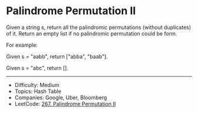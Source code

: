 # Palindrome Permutation II

Given a string s, return all the palindromic permutations (without duplicates) of it. Return an empty list if no palindromic permutation could be form.

For example:

Given s = "aabb", return ["abba", "baab"].

Given s = "abc", return [].

---

* Difficulty: Medium
* Topics: Hash Table
* Companies: Google, Uber, Bloomberg
* LeetCode: [267. Palindrome Permutation II](https://leetcode.com/problems/palindrome-permutation-ii/description/)
